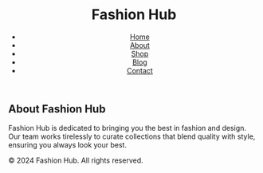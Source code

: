 
<html lang="en">
<head>
  <meta charset="UTF-8">
  <meta name="viewport" content="width=device-width, initial-scale=1.0">
  <title>Fashion Hub - About</title>
  <link rel="stylesheet" href="styles.css">
</head>
<body>
  <header class="header">
    <div class="container">
      <h1 class="logo">Fashion Hub</h1>
      <nav>
        <ul class="nav-links">
          <li><a href="index.html">Home</a></li>
          <li><a href="about.html">About</a></li>
          <li><a href="shop.html">Shop</a></li>
          <li><a href="blog.html">Blog</a></li>
          <li><a href="contact.html">Contact</a></li>
        </ul>
      </nav>
    </div>
  </header>

  <section class="about">
    <div class="container">
      <h2>About Fashion Hub</h2>
      <p>Fashion Hub is dedicated to bringing you the best in fashion and design. Our team works tirelessly to curate collections that blend quality with style, ensuring you always look your best.</p>
    </div>
  </section>

  <footer class="footer">
    <div class="container">
      <p>&copy; 2024 Fashion Hub. All rights reserved.</p>
    </div>
  </footer>
</body>
</html>
